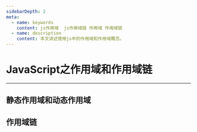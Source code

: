 ```yaml
---
sidebarDepth: 2
meta:
  - name: keywords
    content: js作用域  js作用域链 作用域 作用域链
  - name: description
    content: 本文讲述使用js中的作用域和作用域概念。
---
```



# JavaScript之作用域和作用域链

---

## 静态作用域和动态作用域



## 作用域链


